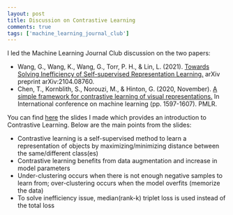 ```yaml
---
layout: post
title: Discussion on Contrastive Learning
comments: true
tags: ['machine_learning_journal_club']
---
```


I led the Machine Learning Journal Club discussion on the two papers:  
- Wang, G., Wang, K., Wang, G., Torr, P. H., & Lin, L. (2021). [Towards Solving Inefficiency of Self-supervised Representation Learning.](https://arxiv.org/abs/2104.08760) arXiv preprint arXiv:2104.08760.
- Chen, T., Kornblith, S., Norouzi, M., & Hinton, G. (2020, November). [A simple framework for contrastive learning of visual representations.](https://arxiv.org/abs/2002.05709) In International conference on machine learning (pp. 1597-1607). PMLR.

<!--more-->

You can find [here](https://docs.google.com/presentation/d/1ZS-L-o46h68Q78UR-7nCCRZls4a53M6L_73CHr6xFN4/edit?usp=sharing) the slides I made which provides an introduction to Contrastive Learning. Below are the main points from the slides:  
- Contrastive learning is a self-supervised method to learn a representation of objects by maximizing/minimizing distance between the same/different class(es)
- Contrastive learning benefits from data augmentation and increase in model parameters
- Under-clustering occurs when there is not enough negative samples to learn from; over-clustering occurs when the model overfits (memorize the data)
- To solve inefficiency issue, median(rank-k) triplet loss is used instead of the total loss

